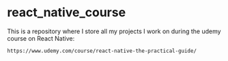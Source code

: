 # react_native_course

This is a repository where I store all my projects I work on during the udemy course on React Native:

`https://www.udemy.com/course/react-native-the-practical-guide/`